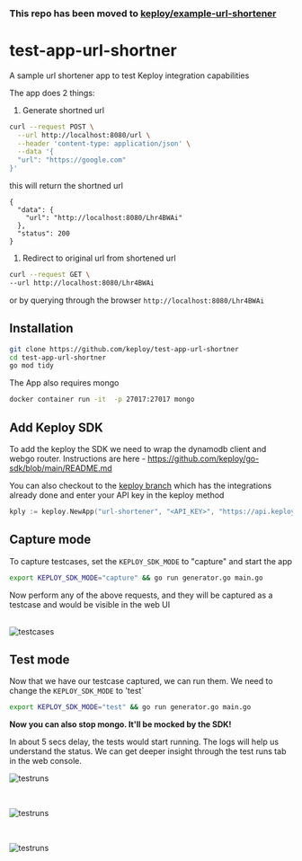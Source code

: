 ### This repo has been moved to [keploy/example-url-shortener](https://github.com/keploy/example-url-shortener.git)

# test-app-url-shortner

A sample url shortener app to test Keploy integration capabilities

The app does 2 things:

1.  Generate shortned url

```bash
curl --request POST \
  --url http://localhost:8080/url \
  --header 'content-type: application/json' \
  --data '{
  "url": "https://google.com"
}'
```

this will return the shortned url

```
{
  "data": {
    "url": "http://localhost:8080/Lhr4BWAi"
  },
  "status": 200
}
```

1.  Redirect to original url from shortened url

```bash
curl --request GET \
--url http://localhost:8080/Lhr4BWAi
```

or by querying through the browser `http://localhost:8080/Lhr4BWAi`

## Installation

```bash
git clone https://github.com/keploy/test-app-url-shortner
cd test-app-url-shortner
go mod tidy
```

The App also requires mongo

```bash
docker container run -it  -p 27017:27017 mongo
```

## Add Keploy SDK

To add the keploy the SDK we need to wrap the dynamodb client and webgo router. Instructions are here - https://github.com/keploy/go-sdk/blob/main/README.md

You can also checkout to the [keploy branch](https://github.com/keploy/test-app-url-shortner/tree/keploy) which has the integrations already done and enter your API key in the keploy method

```go
kply := keploy.NewApp("url-shortener", "<API_KEY>", "https://api.keploy.io", host, port)
```

## Capture mode

To capture testcases, set the `KEPLOY_SDK_MODE` to "capture" and start the app

```bash
export KEPLOY_SDK_MODE="capture" && go run generator.go main.go
```

Now perform any of the above requests, and they will be captured as a testcase and would be visible in the web UI  
 

![testcases](testcases.png?raw=true)

## Test mode

Now that we have our testcase captured, we can run them. We need to change the `KEPLOY_SDK_MODE` to 'test\`

```bash
export KEPLOY_SDK_MODE="test" && go run generator.go main.go
```

**Now you can also stop mongo. It'll be mocked by the SDK!**

In about 5 secs delay, the tests would start running. The logs will help us understand the status. We can get deeper insight through the test runs tab in the web console.

![testruns](testrun1.png?raw=true)

  
 

![testruns](testrun2.png?raw=true)

  
 

![testruns](testrun3.png?raw=true)
